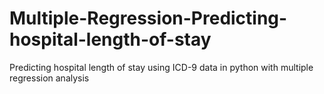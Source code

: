 # Multiple-Regression-Predicting-hospital-length-of-stay
Predicting hospital length of stay using ICD-9 data in python with multiple regression analysis
